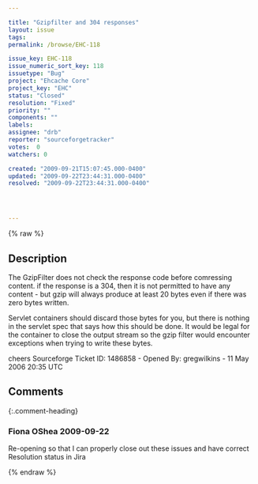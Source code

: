 ```yaml
---

title: "Gzipfilter and 304 responses"
layout: issue
tags: 
permalink: /browse/EHC-118

issue_key: EHC-118
issue_numeric_sort_key: 118
issuetype: "Bug"
project: "Ehcache Core"
project_key: "EHC"
status: "Closed"
resolution: "Fixed"
priority: ""
components: ""
labels: 
assignee: "drb"
reporter: "sourceforgetracker"
votes:  0
watchers: 0

created: "2009-09-21T15:07:45.000-0400"
updated: "2009-09-22T23:44:31.000-0400"
resolved: "2009-09-22T23:44:31.000-0400"




---
```


{% raw %}

## Description

<div markdown="1" class="description">

The GzipFilter does not check the response code before
comressing content.    if the response is a 304, then it 
is not permitted to have any content - but gzip will
always produce at least 20 bytes even if there was zero
bytes written.

Servlet containers should discard those bytes for you,
but there is nothing in the servlet spec that says how
this should be done.  It would be legal for the container 
to close the output stream so the gzip filter would
encounter exceptions when trying to write these bytes.  

cheers
Sourceforge Ticket ID: 1486858 - Opened By: gregwilkins - 11 May 2006 20:35 UTC

</div>

## Comments


{:.comment-heading}
### **Fiona OShea** <span class="date">2009-09-22</span>

<div markdown="1" class="comment">

Re-opening so that I can properly close out these issues and have correct Resolution status in Jira

</div>



{% endraw %}
